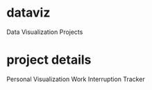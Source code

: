 # dataviz
Data Visualization Projects

# project details
Personal Visualization
Work Interruption Tracker


